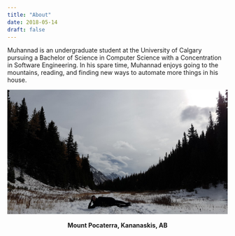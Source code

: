 ```yaml
---
title: "About"
date: 2018-05-14
draft: false
---
```


Muhannad is an undergraduate student at the University of Calgary pursuing a Bachelor of Science in Computer Science with a Concentration in Software Engineering. In his spare time, Muhannad enjoys going to the mountains, reading, and finding new ways to automate more things in his house.

![alt text][logo]

[logo]: /images/Pocaterra.jpg "Mount Pocaterra"

<p align="center">
  <b>Mount Pocaterra, Kananaskis, AB</b><br>
</p>
